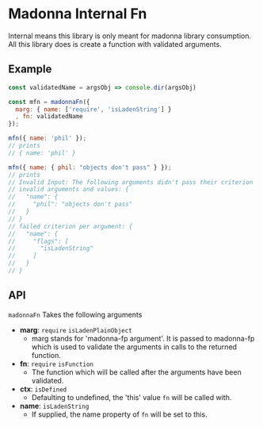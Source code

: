 # Madonna Internal Fn
Internal means this library is only meant for madonna library consumption. All
this library does is create a function with validated arguments.

## Example
```js
const validatedName = argsObj => console.dir(argsObj)

const mfn = madonnaFn({
  marg: { name: ['require', 'isLadenString'] }
  , fn: validatedName
});

mfn({ name: 'phil' });
// prints
// { name: 'phil' }

mfn({ name: { phil: "objects don't pass" } });
// prints
// Invalid Input: The following arguments didn't pass their criterion
// invalid arguments and values: {
//   "name": {
//     "phil": "objects don't pass"
//   }
// }
// failed criterion per argument: {
//   "name": {
//     "flags": [
//       "isLadenString"
//     ]
//   }
// }
```

## API
`madonnaFn`
Takes the following arguments
 - **marg**: `require` `isLadenPlainObject`
   - marg stands for 'madonna-fp argument'.  It is passed to madonna-fp which
     is used to validate the arguments in calls to the returned function.
 - **fn**: `require` `isFunction`
   - The function which will be called after the arguments have been validated.
 - **ctx**: `isDefined`
   - Defaulting to undefined, the 'this' value `fn` will be called with.
 - **name**: `isLadenString`
   - If supplied, the name property of `fn` will be set to this.
